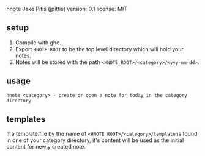 hnote
Jake Pitis (jpittis)
version: 0.1
license: MIT

setup
-----

1. Compile with ghc.
2. Export `HNOTE_ROOT` to be the top level directory which will hold your notes.
3. Notes will be stored with the path `<HNOTE_ROOT>/<category>/<yyy-mm-dd>`.

usage
-----

`hnote <category> - create or open a note for today in the category directory`

templates
---------

If a template file by the name of `<HNOTE_ROOT>/<category>/template` is
found in one of your category directory, it's content will be used as the
initial content for newly created note.
